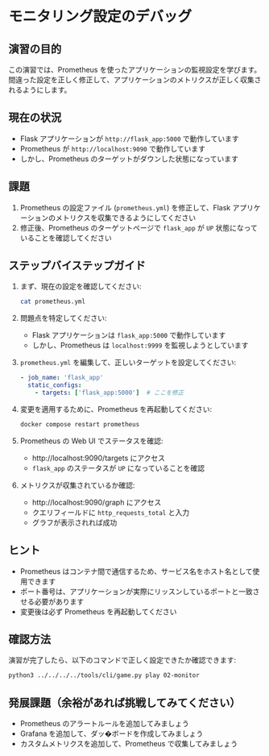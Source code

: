 # モニタリング設定のデバッグ

## 演習の目的
この演習では、Prometheus を使ったアプリケーションの監視設定を学びます。
間違った設定を正しく修正して、アプリケーションのメトリクスが正しく収集されるようにします。

## 現在の状況

- Flask アプリケーションが `http://flask_app:5000` で動作しています
- Prometheus が `http://localhost:9090` で動作しています
- しかし、Prometheus のターゲットがダウンした状態になっています

## 課題

1. Prometheus の設定ファイル (`prometheus.yml`) を修正して、Flask アプリケーションのメトリクスを収集できるようにしてください
2. 修正後、Prometheus のターゲットページで `flask_app` が `UP` 状態になっていることを確認してください

## ステップバイステップガイド

1. まず、現在の設定を確認してください:
   ```bash
   cat prometheus.yml
   ```

2. 問題点を特定してください:
   - Flask アプリケーションは `flask_app:5000` で動作しています
   - しかし、Prometheus は `localhost:9999` を監視しようとしています

3. `prometheus.yml` を編集して、正しいターゲットを設定してください:
   ```yaml
   - job_name: 'flask_app'
     static_configs:
       - targets: ['flask_app:5000']  # ここを修正
   ```

4. 変更を適用するために、Prometheus を再起動してください:
   ```bash
   docker compose restart prometheus
   ```

5. Prometheus の Web UI でステータスを確認:
   - http://localhost:9090/targets にアクセス
   - `flask_app` のステータスが `UP` になっていることを確認

6. メトリクスが収集されているか確認:
   - http://localhost:9090/graph にアクセス
   - クエリフィールドに `http_requests_total` と入力
   - グラフが表示されれば成功

## ヒント

- Prometheus はコンテナ間で通信するため、サービス名をホスト名として使用できます
- ポート番号は、アプリケーションが実際にリッスンしているポートと一致させる必要があります
- 変更後は必ず Prometheus を再起動してください

## 確認方法

演習が完了したら、以下のコマンドで正しく設定できたか確認できます:

```bash
python3 ../../../../tools/cli/game.py play 02-monitor
```

## 発展課題（余裕があれば挑戦してみてください）

- Prometheus のアラートルールを追加してみましょう
- Grafana を追加して、ダッ�ボードを作成してみましょう
- カスタムメトリクスを追加して、Prometheus で収集してみましょう
